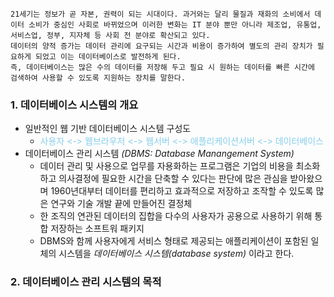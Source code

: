 ```
21세기는 정보가 곧 자본, 권력이 되는 시대이다. 과거와는 달리 물질과 재화의 소비에서 데이터 소비가 중심인 사회로 바뀌었으며 이러한 변화는 IT 분야 뿐만 아니라 제조업, 유통업, 서비스업, 정부, 지자체 등 사회 전 분야로 확산되고 있다.
데이터의 양적 증가는 데이터 관리에 요구되는 시간과 비용이 증가하여 별도의 관리 장치가 필요하게 되었고 이는 데이터베이스로 발전하게 된다.
즉, 데이터베이스는 많은 수의 데이터를 저장해 두고 필요 시 원하는 데이터를 빠른 시간에 검색하여 사용할 수 있도록 지원하는 장치를 말한다.
```

### 1. 데이터베이스 시스템의 개요

- 일반적인 웹 기반 데이터베이스 시스템 구성도
  - <span style="color:skyblue">사용자 <-> 웹브라우저 <-> 웹서버 <-> 애플리케이션서버 <-> 데이터베이스 </span>
- 데이터베이스 관리 시스템 _(DBMS: Database Manangement System)_
  - 데이터 관리 및 사용으로 업무를 자용화하는 프로그램은 기업의 비용을 최소화하고 의사결정에 필요한 시간을 단축할 수 있다는 판단에 많은 관심을 받아왔으며 1960년대부터 데이터를 편리하고 효과적으로 저장하고 조작할 수 있도록 많은 연구와 기술 개발 끝에 만들어진 결정체
  - 한 조직의 연관된 데이터의 집합을 다수의 사용자가 공용으로 사용하기 위해 통합 저장하는 소프트워 패키지
  - DBMS와 함께 사용자에게 서비스 형태로 제공되는 애플리케이션이 포함된 일체의 시스템을 _데이터베이스 시스템(database system)_ 이라고 한다.

### 2. 데이터베이스 관리 시스템의 목적
